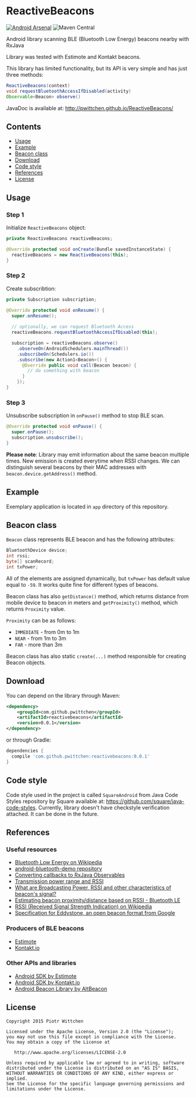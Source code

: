 # ReactiveBeacons

[![Android Arsenal](https://img.shields.io/badge/Android%20Arsenal-ReactiveBeacons-brightgreen.svg?style=flat)](http://android-arsenal.com/details/1/2576)
![Maven Central](https://img.shields.io/maven-central/v/com.github.pwittchen/reactivebeacons.svg?style=flat)

Android library scanning BLE (Bluetooth Low Energy) beacons nearby with RxJava

Library was tested with Estimote and Kontakt beacons.

This library has limited functionality, but its API is very simple and has just three methods:

```java
ReactiveBeacons(context)
void requestBluetoothAccessIfDisabled(activity)
Observable<Beacon> observe()
```

JavaDoc is available at: http://pwittchen.github.io/ReactiveBeacons/

Contents
--------
- [Usage](#usage)
- [Example](#example)
- [Beacon class](#beacon-class)
- [Download](#download)
- [Code style](#code-style)
- [References](#references)
- [License](#license)

Usage
-----

### Step 1

Initialize `ReactiveBeacons` object:

```java
private ReactiveBeacons reactiveBeacons;

@Override protected void onCreate(Bundle savedInstanceState) {
  reactiveBeacons = new ReactiveBeacons(this);
}
```

### Step 2

Create subscribtion:

```java
private Subscription subscription;

@Override protected void onResume() {
  super.onResume();
  
  // optionally, we can request Bluetooth Access
  reactiveBeacons.requestBluetoothAccessIfDisabled(this);

  subscription = reactiveBeacons.observe()
    .observeOn(AndroidSchedulers.mainThread())
    .subscribeOn(Schedulers.io())
    .subscribe(new Action1<Beacon>() {
      @Override public void call(Beacon beacon) {
        // do something with beacon
      }
    });
}    
```

### Step 3

Unsubscribe subscription in `onPause()` method to stop BLE scan.

```java
@Override protected void onPause() {
  super.onPause();
  subscription.unsubscribe();
}
```

**Please note**: Library may emit information about the same beacon multiple times. New emission is created everytime when RSSI changes. We can distinguish several beacons by their MAC addresses with `beacon.device.getAddress()` method.

Example
-------

Exemplary application is located in `app` directory of this repository.

Beacon class
------------

`Beacon` class represents BLE beacon and has the following attributes:

```java
BluetoothDevice device;
int rssi;
byte[] scanRecord;
int txPower;
```

All of the elements are assigned dynamically, but `txPower` has default value equal to `-59`.
It works quite fine for different types of beacons.

Beacon class has also `getDistance()` method, which returns distance from mobile device to beacon in meters and `getProximity()` method, which returns `Proximity` value.

`Proximity` can be as follows:
- `IMMEDIATE` - from 0m to 1m
- `NEAR` - from 1m to 3m
- `FAR` - more than 3m

Beacon class has also static `create(...)` method responsible for creating Beacon objects.

Download
--------

You can depend on the library through Maven:

```xml
<dependency>
    <groupId>com.github.pwittchen</groupId>
    <artifactId>reactivebeacons</artifactId>
    <version>0.0.1</version>
</dependency>
```

or through Gradle:

```groovy
dependencies {
  compile 'com.github.pwittchen:reactivebeacons:0.0.1'
}
```

Code style
----------

Code style used in the project is called `SquareAndroid` from Java Code Styles repository by Square available at: https://github.com/square/java-code-styles. Currently, library doesn't have checkstyle verification attached. It can be done in the future.

References
----------

### Useful resources

- [Bluetooth Low Energy on Wikipedia](https://en.wikipedia.org/wiki/Bluetooth_low_energy)
- [android-bluetooth-demo repository](https://github.com/Pixplicity/android-bluetooth-demo)
- [Converting callbacks to RxJava Observables](https://getpocket.com/a/read/1052659262)
- [Transmission power range and RSSI](https://support.kontakt.io/hc/en-gb/articles/201621521-Transmission-power-Range-and-RSSI)
- [What are Broadcasting Power, RSSI and other characteristics of beacon's signal?](https://community.estimote.com/hc/en-us/articles/201636913-What-are-Broadcasting-Power-RSSI-and-other-characteristics-of-beacon-s-signal-)
- [Estimating beacon proximity/distance based on RSSI - Bluetooth LE](http://stackoverflow.com/questions/22784516/estimating-beacon-proximity-distance-based-on-rssi-bluetooth-le)
- [RSSI (Received Signal Strength Indication) on Wikipedia](https://en.wikipedia.org/wiki/Received_signal_strength_indication)
- [Specification for Eddystone, an open beacon format from Google](https://github.com/google/eddystone)

### Producers of BLE beacons

- [Estimote](http://estimote.com)
- [Kontakt.io](http://kontakt.io)

### Other APIs and libraries
- [Android SDK by Estimote](https://github.com/Estimote/Android-SDK)
- [Android SDK by Kontakt.io](https://github.com/kontaktio/Android-SDK)
- [Android Beacon Library by AltBeacon](https://github.com/AltBeacon/android-beacon-library)


License
-------

    Copyright 2015 Piotr Wittchen

    Licensed under the Apache License, Version 2.0 (the "License");
    you may not use this file except in compliance with the License.
    You may obtain a copy of the License at

       http://www.apache.org/licenses/LICENSE-2.0

    Unless required by applicable law or agreed to in writing, software
    distributed under the License is distributed on an "AS IS" BASIS,
    WITHOUT WARRANTIES OR CONDITIONS OF ANY KIND, either express or implied.
    See the License for the specific language governing permissions and
    limitations under the License.

